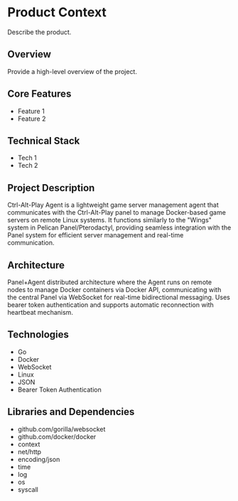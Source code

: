# Product Context

Describe the product.

## Overview

Provide a high-level overview of the project.

## Core Features

- Feature 1
- Feature 2

## Technical Stack

- Tech 1
- Tech 2

## Project Description

Ctrl-Alt-Play Agent is a lightweight game server management agent that communicates with the Ctrl-Alt-Play panel to manage Docker-based game servers on remote Linux systems. It functions similarly to the "Wings" system in Pelican Panel/Pterodactyl, providing seamless integration with the Panel system for efficient server management and real-time communication.



## Architecture

Panel+Agent distributed architecture where the Agent runs on remote nodes to manage Docker containers via Docker API, communicating with the central Panel via WebSocket for real-time bidirectional messaging. Uses bearer token authentication and supports automatic reconnection with heartbeat mechanism.



## Technologies

- Go
- Docker
- WebSocket
- Linux
- JSON
- Bearer Token Authentication



## Libraries and Dependencies

- github.com/gorilla/websocket
- github.com/docker/docker
- context
- net/http
- encoding/json
- time
- log
- os
- syscall


